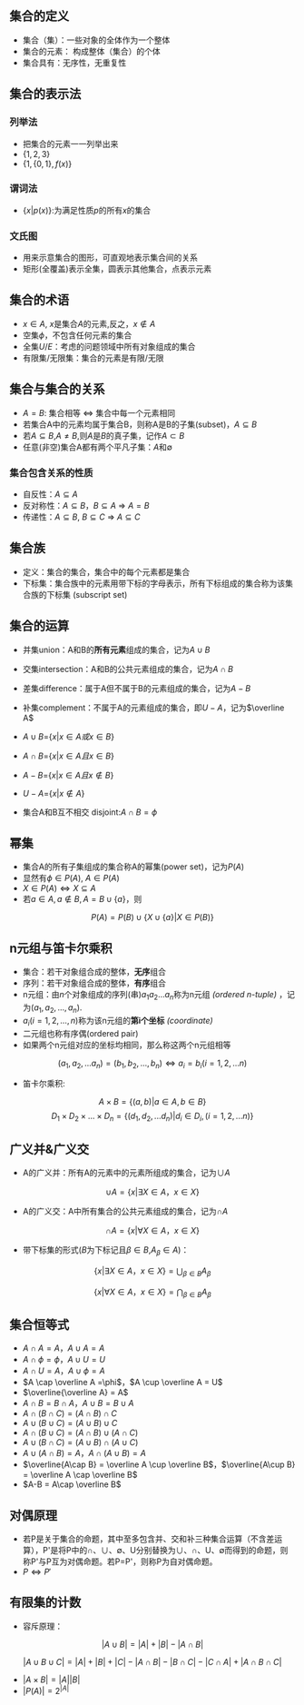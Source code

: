 
## 集合的定义

- 集合（集）：一些对象的全体作为一个整体
- 集合的元素： 构成整体（集合）的个体
- 集合具有：无序性，无重复性
## 集合的表示法

### 列举法

- 把集合的元素一一列举出来
- $\{1,2,3\}$
- $\{1,\{0,1\},f(x)\}$

### 谓词法

- $\{x|p(x)\}$:为满足性质$p$的所有$x$的集合
### 文氏图

- 用来示意集合的图形，可直观地表示集合间的关系
- 矩形(全覆盖)表示全集，圆表示其他集合，点表示元素

## 集合的术语

- $x\in A$, $x$是集合$A$的元素,反之，$x\not \in A$
- 空集$\phi$，不包含任何元素的集合
- 全集$U/E$：考虑的问题领域中所有对象组成的集合
- 有限集/无限集：集合的元素是有限/无限


## 集合与集合的关系

-  $A=B$: 集合相等 $\Leftrightarrow$ 集合中每一个元素相同
- 若集合A中的元素均属于集合B，则称A是B的子集(subset)，$A\subseteq B$
- 若$A\subseteq B$,$A\not = B$,则$A$是$B$的真子集，记作$A\subset B$
- 任意(非空)集合A都有两个平凡子集：$A$和$∅$

### 集合包含关系的性质

- 自反性：$A\subseteq A$
- 反对称性：$A\subseteq B$，$B\subseteq A$ $\Rightarrow$ $A=B$
- 传递性：$A\subseteq B$, $B \subseteq C$ $\Rightarrow$ $A\subseteq C$

## 集合族

- 定义：集合的集合，集合中的每个元素都是集合
- 下标集：集合族中的元素用带下标的字母表示，所有下标组成的集合称为该集合族的下标集 (subscript set)

## 集合的运算

- 并集union：A和B的**所有元素**组成的集合，记为$A\cup B$
- 交集intersection：A和B的公共元素组成的集合，记为$A \cap B$
- 差集difference：属于A但不属于B的元素组成的集合，记为$A-B$
- 补集complement：不属于A的元素组成的集合，即$U-A$，记为$\overline A$

-  $A\cup B$=$\{x|x∈A或x∈B\}$
- $A\cap B$=$\{x|x∈A且x∈B\}$
- $A-B$=$\{x|x∈A且x\not \in B\}$
- $U-A$=$\{x|x\not \in A\}$
- 集合A和B互不相交 disjoint:$A\cap B = \phi$

## 幂集

- 集合A的所有子集组成的集合称A的幂集(power set)，记为$P(A)$
- 显然有$\phi \in P(A)$, $A\in P(A)$
- $X\in P(A) \Leftrightarrow X\subseteq A$
- 若$a\in A,a\not \in B,A=B\cup \{a\}$，则

$$P(A)=P(B)\cup\{X\cup\{a\}|X\in P(B)\}$$

## n元组与笛卡尔乘积

- 集合：若干对象组合成的整体，**无序**组合
- 序列：若干对象组合成的整体，**有序**组合
- n元组：由$n$个对象组成的序列(串)$a_1a_2…a_n$称为n元组 *(ordered n-tuple)* ，记为$(a_1, a_2,…, a_n)$.
- $a_i(i=1,2,…,n)$称为该n元组的**第i个坐标** *(coordinate)*
- 二元组也称有序偶(ordered pair)
- 如果两个n元组对应的坐标均相同，那么称这两个n元组相等

$$(a_1,a_2,...a_n)=(b_1,b_2,...,b_n)\Leftrightarrow a_i=b_i(i=1,2,...n)$$

- 笛卡尔乘积: 

$$A\times B = \{(a,b)|a\in A,b\in B\}$$$$D_1\times D_2\times ... \times D_n = \{(d_1,d_2,...d_n)|d_i\in D_i,(i=1,2,...n)\}$$

## 广义并&广义交


- A的广义并：所有A的元素中的元素所组成的集合，记为$∪A$

$$∪A=\{x| ∃ X\in A，x\in X\}$$

- A的广义交：A中所有集合的公共元素组成的集合，记为$∩A$

$$∩A=\{x| ∀ X\in A，x\in X\}$$

- 带下标集的形式($B$为下标记且$\beta \in B$,$A_{\beta} \in A$)：

$$\{x| ∃ X\in A，x\in X\}=\bigcup_{\beta\in B} A_{\beta}$$

$$\{x| ∀ X\in A，x\in X\}=\bigcap_{\beta\in B} A_{\beta}$$
## 集合恒等式

- $A\cap A = A$，$A\cup A = A$
- $A\cap \phi = \phi$，$A\cup U = U$
- $A \cap U = A$，$A \cup \phi = A$
- $A \cap \overline A =\phi$，$A \cup \overline A = U$
- $\overline{\overline A} = A$
- $A\cap B =B\cap A$，$A\cup B = B\cup A$
- $A\cap (B \cap C) = (A \cap B) \cap C$
- $A\cup (B\cup C) = (A\cup B)\cup C$
- $A\cap (B \cup C)=(A\cap B) \cup (A\cap C)$
- $A\cup (B\cap C) = (A\cup B)\cap (A\cup C)$
- $A\cup (A \cap B) = A$，$A\cap (A \cup B) = A$
- $\overline{A\cap B} = \overline A \cup \overline B$，$\overline{A\cup B} = \overline A \cap \overline B$
- $A-B = A\cap \overline B$

## 对偶原理

- 若P是关于集合的命题，其中至多包含并、交和补三种集合运算（不含差运算），P'是将P中的$\cap$、$\cup$、∅、U分别替换为$\cup$、$\cap$、U、∅而得到的命题，则称P'与P互为对偶命题。若P=P'，则称P为自对偶命题。
- $P \Leftrightarrow P'$

## 有限集的计数

- 容斥原理：

$$|A\cup B| =|A|+|B|-|A\cap B|$$

$$|A\cup B\cup C|=|A|+|B|+|C|-|A\cap B|-|B\cap C|-|C\cap A|+|A\cap B \cap C|$$

- $|A\times B| = |A||B|$
- $|P(A)| = 2^{|A|}$

